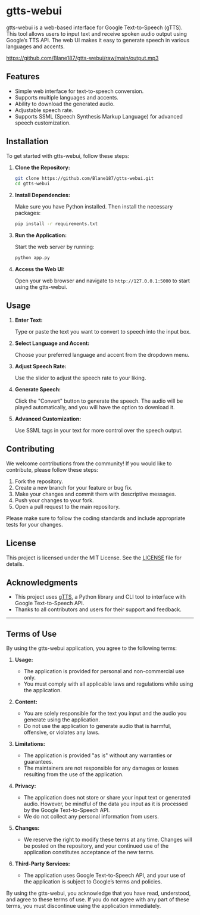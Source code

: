 # gtts-webui

gtts-webui is a web-based interface for Google Text-to-Speech (gTTS). This tool allows users to input text and receive spoken audio output using Google’s TTS API. The web UI makes it easy to generate speech in various languages and accents.

https://github.com/Blane187/gtts-webui/raw/main/output.mp3

## Features

- Simple web interface for text-to-speech conversion.
- Supports multiple languages and accents.
- Ability to download the generated audio.
- Adjustable speech rate.
- Supports SSML (Speech Synthesis Markup Language) for advanced speech customization.

## Installation

To get started with gtts-webui, follow these steps:

1. **Clone the Repository:**

    ```bash
    git clone https://github.com/Blane187/gtts-webui.git
    cd gtts-webui
    ```

2. **Install Dependencies:**

    Make sure you have Python installed. Then install the necessary packages:

    ```bash
    pip install -r requirements.txt
    ```

3. **Run the Application:**

    Start the web server by running:

    ```bash
    python app.py
    ```

4. **Access the Web UI:**

    Open your web browser and navigate to `http://127.0.0.1:5000` to start using the gtts-webui.

## Usage

1. **Enter Text:**

    Type or paste the text you want to convert to speech into the input box.

2. **Select Language and Accent:**

    Choose your preferred language and accent from the dropdown menu.

3. **Adjust Speech Rate:**

    Use the slider to adjust the speech rate to your liking.

4. **Generate Speech:**

    Click the "Convert" button to generate the speech. The audio will be played automatically, and you will have the option to download it.

5. **Advanced Customization:**

    Use SSML tags in your text for more control over the speech output.

## Contributing

We welcome contributions from the community! If you would like to contribute, please follow these steps:

1. Fork the repository.
2. Create a new branch for your feature or bug fix.
3. Make your changes and commit them with descriptive messages.
4. Push your changes to your fork.
5. Open a pull request to the main repository.

Please make sure to follow the coding standards and include appropriate tests for your changes.

## License

This project is licensed under the MIT License. See the [LICENSE](LICENSE) file for details.

## Acknowledgments

- This project uses [gTTS](https://github.com/pndurette/gTTS), a Python library and CLI tool to interface with Google Text-to-Speech API.
- Thanks to all contributors and users for their support and feedback.

---

## Terms of Use

By using the gtts-webui application, you agree to the following terms:

1. **Usage:**
   - The application is provided for personal and non-commercial use only.
   - You must comply with all applicable laws and regulations while using the application.

2. **Content:**
   - You are solely responsible for the text you input and the audio you generate using the application.
   - Do not use the application to generate audio that is harmful, offensive, or violates any laws.

3. **Limitations:**
   - The application is provided "as is" without any warranties or guarantees.
   - The maintainers are not responsible for any damages or losses resulting from the use of the application.

4. **Privacy:**
   - The application does not store or share your input text or generated audio. However, be mindful of the data you input as it is processed by the Google Text-to-Speech API.
   - We do not collect any personal information from users.

5. **Changes:**
   - We reserve the right to modify these terms at any time. Changes will be posted on the repository, and your continued use of the application constitutes acceptance of the new terms.

6. **Third-Party Services:**
   - The application uses Google Text-to-Speech API, and your use of the application is subject to Google’s terms and policies.

By using the gtts-webui, you acknowledge that you have read, understood, and agree to these terms of use. If you do not agree with any part of these terms, you must discontinue using the application immediately.

